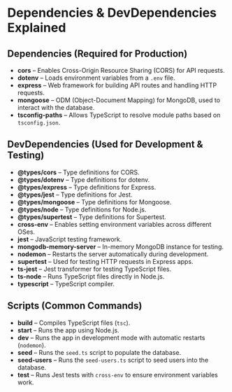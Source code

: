 # Dependencies & DevDependencies Explained

## **Dependencies** (Required for Production)

- **cors** – Enables Cross-Origin Resource Sharing (CORS) for API requests.
- **dotenv** – Loads environment variables from a `.env` file.
- **express** – Web framework for building API routes and handling HTTP requests.
- **mongoose** – ODM (Object-Document Mapping) for MongoDB, used to interact with the database.
- **tsconfig-paths** – Allows TypeScript to resolve module paths based on `tsconfig.json`.

## **DevDependencies** (Used for Development & Testing)

- **@types/cors** – Type definitions for CORS.
- **@types/dotenv** – Type definitions for dotenv.
- **@types/express** – Type definitions for Express.
- **@types/jest** – Type definitions for Jest.
- **@types/mongoose** – Type definitions for Mongoose.
- **@types/node** – Type definitions for Node.js.
- **@types/supertest** – Type definitions for Supertest.
- **cross-env** – Enables setting environment variables across different OSes.
- **jest** – JavaScript testing framework.
- **mongodb-memory-server** – In-memory MongoDB instance for testing.
- **nodemon** – Restarts the server automatically during development.
- **supertest** – Used for testing HTTP requests in Express apps.
- **ts-jest** – Jest transformer for testing TypeScript files.
- **ts-node** – Runs TypeScript files directly in Node.js.
- **typescript** – TypeScript compiler.

## **Scripts** (Common Commands)

- **build** – Compiles TypeScript files (`tsc`).
- **start** – Runs the app using Node.js.
- **dev** – Runs the app in development mode with automatic restarts (`nodemon`).
- **seed** – Runs the `seed.ts` script to populate the database.
- **seed-users** – Runs the `seed-users.ts` script to seed users into the database.
- **test** – Runs Jest tests with `cross-env` to ensure environment variables work.
